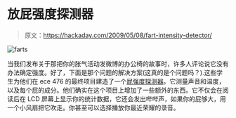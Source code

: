 # 放屁强度探测器

> 原文：<https://hackaday.com/2009/05/08/fart-intensity-detector/>

![farts](img/f5e39bff69621e32f7043efaaf0cf244.png "farts")

当我们发布关于那把你的胀气活动发微博的办公椅的故事时，许多人评论说它没有办法确定强度。好了，下面是那个问题的解决方案(这真的是个问题吗？).这些学生为他们在 ece 476 的最终项目建造了一个[屁强度探测器](http://instruct1.cit.cornell.edu/courses/ee476/FinalProjects/s2009/rac82_mos22/rac82_mos22/index.htm)。它测量声音和温度，以及每个屁的成分。他们确实在这个项目上增加了一些额外的东西。它不仅会在阅读后在 LCD 屏幕上显示你的统计数据，它还会发出哔哔声，如果你的屁够大，用一个小风扇把它吹走。你甚至可以选择播放你最近荣耀的录音。